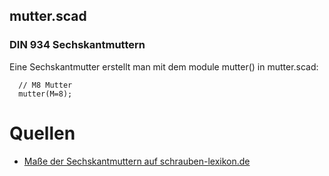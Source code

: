 ## mutter.scad
### DIN 934 Sechskantmuttern
Eine Sechskantmutter erstellt man mit dem module mutter() in mutter.scad:

      // M8 Mutter
      mutter(M=8);

# Quellen
* [Maße der Sechskantmuttern auf schrauben-lexikon.de](http://www.schrauben-lexikon.de/download/tiso_4032.pdf)
